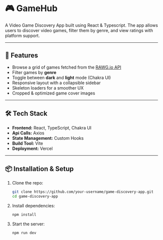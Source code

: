 # 🎮 GameHub

A Video Game Discovery App built using React & Typescript.
The app allows users to discover video games, filter them by genre, and view ratings with platform support.  

---

## 🚀 Features
- Browse a grid of games fetched from the [RAWG.io API](https://rawg.io/apidocs)  
- Filter games by **genre** 
- Toggle between **dark** and **light** mode (Chakra UI)  
- Responsive layout with a collapsible sidebar  
- Skeleton loaders for a smoother UX  
- Cropped & optimized game cover images  

---

## 🛠️ Tech Stack
- **Frontend:** React, TypeScript, Chakra UI
- **Api Calls:** Axios 
- **State Management:** Custom Hooks
- **Build Tool:** Vite 
- **Deployment:** Vercel

---

## 📦 Installation & Setup

1. Clone the repo:
   ```bash
   git clone https://github.com/your-username/game-discovery-app.git
   cd game-discovery-app
    ```
2. Install dependencies:
    ```bash
    npm install
    ```
3. Start the server:
   ```bash
   npm run dev
   ```

